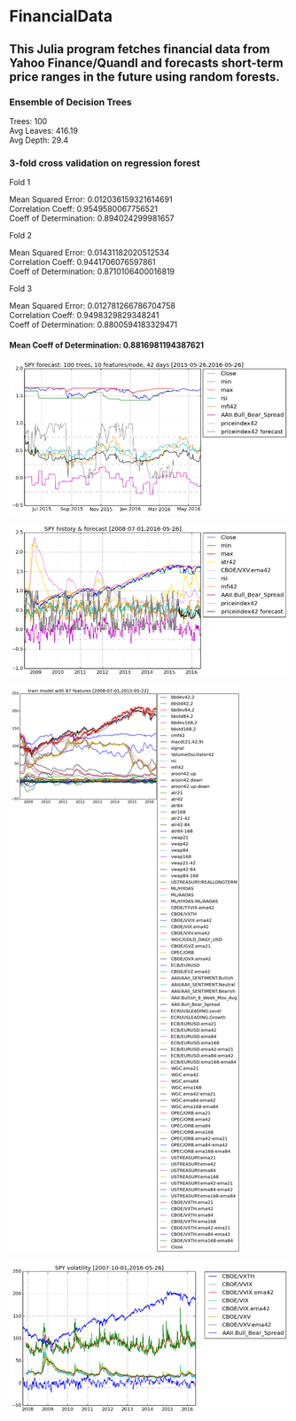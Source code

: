 # FinancialData

## This Julia program fetches financial data from Yahoo Finance/Quandl and forecasts short-term price ranges in the future using random forests.

### Ensemble of Decision Trees

Trees:      100  
Avg Leaves: 416.19  
Avg Depth:  29.4

### 3-fold cross validation on regression forest

Fold 1

Mean Squared Error:     0.012036159321614691  
Correlation Coeff:      0.9549580067756521  
Coeff of Determination: 0.894024299981657

Fold 2

Mean Squared Error:     0.01431182020512534  
Correlation Coeff:      0.9441706076597861  
Coeff of Determination: 0.8710106400016819

Fold 3

Mean Squared Error:     0.012781266786704758  
Correlation Coeff:      0.9498329829348241  
Coeff of Determination: 0.8800594183329471

#### Mean Coeff of Determination: 0.8816981194387621

![1 year forecast](output_37_0.png)

![History and forecast](output_36_0.png)

![Features used in model training](output_33_0.png)

![Volatility](output_17_0.png)
